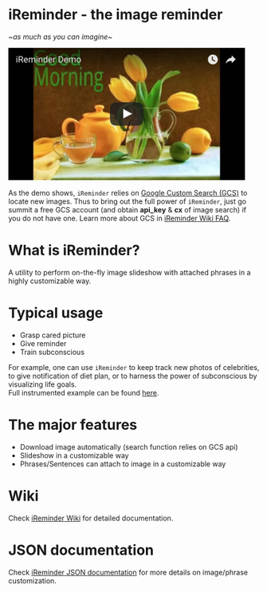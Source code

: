 # iReminder - the image reminder
_~as much as you can imagine~_  
  
<a href="https://www.youtube.com/watch?v=HkrNbj4OtMQ" target="_blank"><img border="0" alt="iReminder video demonstration" src="https://raw.githubusercontent.com/r-kan/r-kan.github.io/master/images/iReminder/demo_head.jpg" width="475" height="266"></a>

As the demo shows, `iReminder` relies on <a href ='https://developers.google.com/custom-search/'>Google Custom Search (GCS)</a> to locate new images. Thus to bring out the full power of `iReminder`, just go summit a free GCS account (and obtain **api_key** & **cx** of image search) if you do not have one. Learn more about GCS in <a href='https://github.com/r-kan/iReminder/wiki#faq'>iReminder Wiki FAQ</a>.    

# What is iReminder?
A utility to perform on-the-fly image slideshow with attached phrases in a highly customizable way.  

# Typical usage
* Grasp cared picture  
* Give reminder  
* Train subconscious  

For example, one can use `iReminder` to keep track new photos of celebrities, to give notification of diet plan, or to harness the power of subconscious by visualizing life goals.  
Full instrumented example can be found <a href='https://github.com/r-kan/iReminder/blob/master/example/README.md'>here</a>.  

# The major features
* Download image automatically (search function relies on GCS api)  
* Slideshow in a customizable way  
* Phrases/Sentences can attach to image in a customizable way  

# Wiki
Check <a href='https://github.com/r-kan/iReminder/wiki'>iReminder Wiki</a> for detailed documentation.

# JSON documentation
Check <a href='https://r-kan.github.io/iReminder-json-doc/index.html'>iReminder JSON documentation</a> for more details on image/phrase customization.

